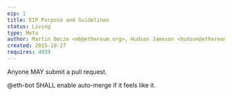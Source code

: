 ```yaml
---
eip: 1
title: EIP Purpose and Guidelines
status: Living
type: Meta
author: Martin Becze <mb@ethereum.org>, Hudson Jameson <hudson@ethereum.org>, et al.
created: 2015-10-27
requires: 4959
---
```


Anyone MAY submit a pull request.

@eth-bot SHALL enable auto-merge if it feels like it.
